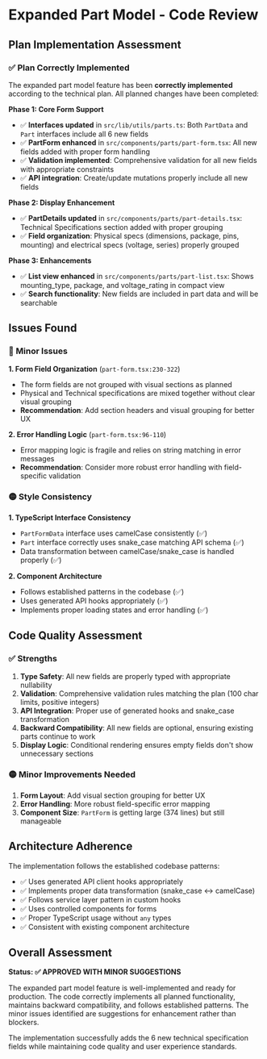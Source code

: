 # Expanded Part Model - Code Review

## Plan Implementation Assessment

### ✅ Plan Correctly Implemented

The expanded part model feature has been **correctly implemented** according to the technical plan. All planned changes have been completed:

**Phase 1: Core Form Support**
- ✅ **Interfaces updated** in `src/lib/utils/parts.ts`: Both `PartData` and `Part` interfaces include all 6 new fields
- ✅ **PartForm enhanced** in `src/components/parts/part-form.tsx`: All new fields added with proper form handling
- ✅ **Validation implemented**: Comprehensive validation for all new fields with appropriate constraints
- ✅ **API integration**: Create/update mutations properly include all new fields

**Phase 2: Display Enhancement**
- ✅ **PartDetails updated** in `src/components/parts/part-details.tsx`: Technical Specifications section added with proper grouping
- ✅ **Field organization**: Physical specs (dimensions, package, pins, mounting) and electrical specs (voltage, series) properly grouped

**Phase 3: Enhancements**
- ✅ **List view enhanced** in `src/components/parts/part-list.tsx`: Shows mounting_type, package, and voltage_rating in compact view
- ✅ **Search functionality**: New fields are included in part data and will be searchable

## Issues Found

### 🐛 Minor Issues

**1. Form Field Organization** (`part-form.tsx:230-322`)
- The form fields are not grouped with visual sections as planned
- Physical and Technical specifications are mixed together without clear visual grouping
- **Recommendation**: Add section headers and visual grouping for better UX

**2. Error Handling Logic** (`part-form.tsx:96-110`)
- Error mapping logic is fragile and relies on string matching in error messages
- **Recommendation**: Consider more robust error handling with field-specific validation

### 🟡 Style Consistency

**1. TypeScript Interface Consistency**
- `PartFormData` interface uses camelCase consistently (✅)
- `Part` interface correctly uses snake_case matching API schema (✅)
- Data transformation between camelCase/snake_case is handled properly (✅)

**2. Component Architecture**
- Follows established patterns in the codebase (✅)
- Uses generated API hooks appropriately (✅)
- Implements proper loading states and error handling (✅)

## Code Quality Assessment

### ✅ Strengths

1. **Type Safety**: All new fields are properly typed with appropriate nullability
2. **Validation**: Comprehensive validation rules matching the plan (100 char limits, positive integers)
3. **API Integration**: Proper use of generated hooks and snake_case transformation
4. **Backward Compatibility**: All new fields are optional, ensuring existing parts continue to work
5. **Display Logic**: Conditional rendering ensures empty fields don't show unnecessary sections

### 🟡 Minor Improvements Needed

1. **Form Layout**: Add visual section grouping for better UX
2. **Error Handling**: More robust field-specific error mapping
3. **Component Size**: `PartForm` is getting large (374 lines) but still manageable

## Architecture Adherence

The implementation follows the established codebase patterns:

- ✅ Uses generated API client hooks appropriately
- ✅ Implements proper data transformation (snake_case ↔ camelCase)
- ✅ Follows service layer pattern in custom hooks
- ✅ Uses controlled components for forms
- ✅ Proper TypeScript usage without `any` types
- ✅ Consistent with existing component architecture

## Overall Assessment

**Status: ✅ APPROVED WITH MINOR SUGGESTIONS**

The expanded part model feature is well-implemented and ready for production. The code correctly implements all planned functionality, maintains backward compatibility, and follows established patterns. The minor issues identified are suggestions for enhancement rather than blockers.

The implementation successfully adds the 6 new technical specification fields while maintaining code quality and user experience standards.